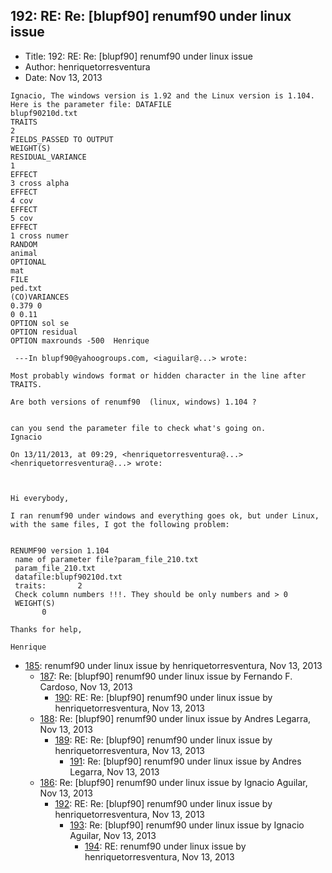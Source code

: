 ## 192: RE: Re: [blupf90] renumf90 under linux issue

- Title: 192: RE: Re: [blupf90] renumf90 under linux issue
- Author: henriquetorresventura
- Date: Nov 13, 2013
```
Ignacio, The windows version is 1.92 and the Linux version is 1.104. Here is the parameter file: DATAFILE
blupf90210d.txt
TRAITS
2
FIELDS_PASSED TO OUTPUT
WEIGHT(S)
RESIDUAL_VARIANCE
1
EFFECT
3 cross alpha
EFFECT
4 cov
EFFECT
5 cov
EFFECT
1 cross numer 
RANDOM
animal
OPTIONAL
mat
FILE
ped.txt
(CO)VARIANCES
0.379 0
0 0.11
OPTION sol se
OPTION residual
OPTION maxrounds -500  Henrique  

 ---In blupf90@yahoogroups.com, <iaguilar@...> wrote:

Most probably windows format or hidden character in the line after TRAITS. 

Are both versions of renumf90  (linux, windows) 1.104 ? 


can you send the parameter file to check what's going on. 
Ignacio 

On 13/11/2013, at 09:29, <henriquetorresventura@...> <henriquetorresventura@...> wrote:

 

Hi everybody, 

I ran renumf90 under windows and everything goes ok, but under Linux, with the same files, I got the following problem:


RENUMF90 version 1.104
 name of parameter file?param_file_210.txt
 param_file_210.txt
 datafile:blupf90210d.txt
 traits:	   2
 Check column numbers !!!. They should be only numbers and > 0
 WEIGHT(S)
	   0  

Thanks for help, 

Henrique
```

- [185](0185.md): renumf90 under linux issue by henriquetorresventura, Nov 13, 2013
    - [187](0187.md): Re: [blupf90] renumf90 under linux issue by Fernando F. Cardoso, Nov 13, 2013
        - [190](0190.md): RE: Re: [blupf90] renumf90 under linux issue by henriquetorresventura, Nov 13, 2013
    - [188](0188.md): Re: [blupf90] renumf90 under linux issue by Andres Legarra, Nov 13, 2013
        - [189](0189.md): RE: Re: [blupf90] renumf90 under linux issue by henriquetorresventura, Nov 13, 2013
            - [191](0191.md): Re: [blupf90] renumf90 under linux issue by Andres Legarra, Nov 13, 2013
    - [186](0186.md): Re: [blupf90] renumf90 under linux issue by Ignacio Aguilar, Nov 13, 2013
        - [192](0192.md): RE: Re: [blupf90] renumf90 under linux issue by henriquetorresventura, Nov 13, 2013
            - [193](0193.md): Re: [blupf90] renumf90 under linux issue by Ignacio Aguilar, Nov 13, 2013
                - [194](0194.md): RE: renumf90 under linux issue by henriquetorresventura, Nov 13, 2013
